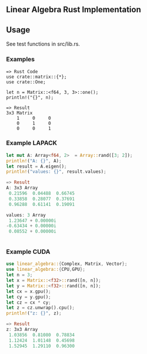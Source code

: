 ## Linear Algebra Rust Implementation

## Usage

See test functions in src/lib.rs.

### Examples

```
=> Rust Code
use crate::matrix::{*};
use crate::One;

let n = Matrix::<f64, 3, 3>::one();
println!("{}", n);

=> Result
3x3 Matrix
    1     0     0 
    0     1     0 
    0     0     1 
```

### Example LAPACK

```rust
let mut A: Array<f64, 2>  = Array::rand([3; 2]);
println!("A: {}", A);
let result = A.eigen();
println!("values: {}", result.values);

=> Result
A: 3x3 Array
 0.21596  0.04488  0.66745 
 0.33858  0.28077  0.37691 
 0.96288  0.61141  0.19091 

values: 3 Array
 1.23647 + 0.00000i 
-0.63434 + 0.00000i 
 0.08552 + 0.00000i 



```


### Example CUDA

```rust
use linear_algebra::{Complex, Matrix, Vector};
use linear_algebra::{CPU,GPU};
let n = 3;
let x = Matrix::<f32>::rand([n, n]);
let y = Matrix::<f32>::rand([n, n]);
let cx = x.gpu();
let cy = y.gpu();
let cz = cx * cy;
let z = cz.unwrap().cpu();
println!("z: {}", z);

=> Result
z: 3x3 Array
 1.03856  0.81080  0.78834 
 1.12424  1.01148  0.45698 
 1.52945  1.29110  0.96300 
```
